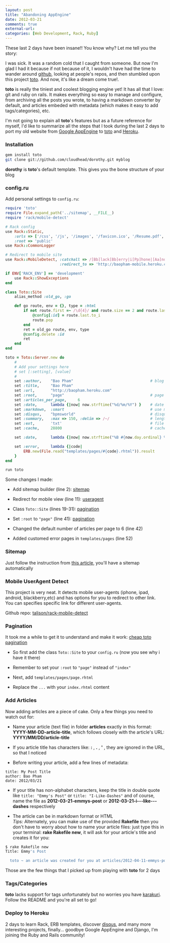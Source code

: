 ```yaml
---
layout: post
title: "Abandoning AppEngine"
date: 2012-03-21
comments: true
external-url:
categories: [Web Development, Rack, Ruby]
---
```


These last 2 days have been insane!! You know why? Let me tell you the story:

I was sick. It was a random cold that I caught from someone. But now I'm glad I had it because if not because of it, I wouldn't have had the time to wander around [github](https://github.com), looking at people's repos, and then stumbled upon this project [toto](https://github.com/cloudhead/toto). And now, it's like a dream come true!.
<!--more-->

**toto** is really the tiniest and coolest blogging engine yet! It has all that I love: git and ruby on rails. It makes everything so easy to manage and configure, from archiving all the posts you wrote, to having a markdown converter by default, and articles embeded with metadata (which makes it easy to add tags/categories), etc.

I'm not going to explain all **toto**'s features but as a future reference for myself, I'd like to summarize all the steps that I took during the last 2 days to port my old website from [Google AppEngine](http://code.google.com/appengine/) to [toto](https://github.com/cloudhead/toto) and [Heroku](http://www.heroku.com/).

### Installation
```bash
gem install toto
git clone git://github.com/cloudhead/dorothy.git myblog
```

**dorothy** is **toto**'s default template. This gives you the bone structure of your blog

### config.ru

Add personal settings to `config.ru`:

```ruby
require 'toto'
require File.expand_path('../sitemap', __FILE__)
require 'rack/mobile-detect'

# Rack config
use Rack::Static,
    :urls => ['/css', '/js', '/images', '/favicon.ico', '/Resume.pdf', 'BingSiteAuth.xml', '/robots.txt'],
    :root => 'public'
use Rack::CommonLogger

# Redirect to mobile site
use Rack::MobileDetect, :catchall => /[Bb]lack[Bb]erry|i[Pp]hone|[Aa]ndroid/,
                        :redirect_to => 'http://baopham-mobile.heroku.com/'

if ENV['RACK_ENV'] == 'development'
    use Rack::ShowExceptions
end

class Toto::Site
    alias_method :old_go, :go

    def go route, env = {}, type = :html
        if not route.first =~ /\d{4}/ and route.size == 2 and route.last =~ /(\d+)/
            @config[:id] = route.last.to_i
            route.pop
        end
        ret = old_go route, env, type
        @config.delete :id
        ret
    end
end

toto = Toto::Server.new do
    #
    # Add your settings here
    # set [:setting], [value]
    #
    set :author,    "Bao Pham"                                  # blog author
    set :title,     "Bao Pham"
    set :url,       "http://baopham.heroku.com"
    set :root,      "page"                                      # page to load on /
    set :articles_per_page,     6
    set :date,      lambda {|now| now.strftime("%d/%m/%Y") }    # date format for articles
    set :markdown,  :smart                                      # use markdown + smart-mode
    set :disqus,    "bpmsworld"                                 # disqus id, or false
    set :summary,   :max => 150, :delim => /~/                  # length of article summary and delimiter
    set :ext,       'txt'                                       # file extension for articles
    set :cache,     28800                                       # cache duration, in seconds

    set :date,      lambda {|now| now.strftime("%B #{now.day.ordinal} %Y") }

    set :error,     lambda {|code|
        ERB.new(File.read("templates/pages/#{code}.rhtml")).result
    }
end

run toto
```

Some changes I made:

- Add sitemap builder (line 2): [sitemap](#sitemap)

- Redirect for mobile view (line 11): [useragent](#useragent)

- Class `Toto::Site` (lines 19-31): [pagination](#paginate)

- Set `:root` to `"page"` (line 41): [pagination](#paginate)

- Changed the default number of articles per page to 6 (line 42)

- Added customed error pages in `templates/pages` (line 52)

<h3 id="sitemap">Sitemap</h3>

Just follow the instruction from [this article](http://artemk.name/2011/06/01/sitemap-in-toto/), you'll have a sitemap automatically

<h3 id="useragent">Mobile UserAgent Detect</h3>

This project is very neat. It detects mobile user-agents (iphone, ipad, android, blackberry,etc) and has options for you to redirect to other link. You can specifies specific link for different user-agents.

Github repo: [talison/rack-mobile-detect](https://github.com/talison/rack-mobile-detect)

<h3 id="paginate">Pagination</h3>

It took me a while to get it to understand and make it work: [cheap toto pagination](http://vincentwoo.com/2011/02/23/cheap-toto-pagination/)

- So first add the class `Toto::Site` to your `config.ru` (now you see why i have it there)

- Remember to set your `:root` to `"page"` instead of `"index"`

- Next, add `templates/pages/page.rhtml`

- Replace the `...` with your `index.rhtml` content

### Add Articles

Now adding articles are a piece of cake. Only a few things you need to watch out for:

- Name your article (text file) in folder **articles** exactly in this format: **YYYY-MM-DD-article-title**, which follows closely with the article's URL: **YYYY/MM/DD/article-title**

- If you article title has characters like: **:** , **.** , **'** , they are ignored in the URL, so that I noticed

- Before writing your article, add a few lines of metadata:

```
title: My Post Title
author: Bao Pham
date: 2012/03/21
```

- If your title has non-alphabet characters, keep the title in double quote like `title: "Emmy's Post"` or `title: "I-Like-Dashes"` and of course, name the file as **2012-03-21-emmys-post** or **2012-03-21-i---like---dashes** respectively

- The article can be in markdown format or HTML  
*Tips:* Alternately, you can make use of the provided **Rakefile** then you don't have to worry about how to name your article files: just type this in your terminal: **rake Rakefile new**, it will ask for your article's title and creates it for you:

```bash
$ rake Rakefile new
Title: Emmy's Post

  toto ~ an article was created for you at articles/2012-04-11-emmys-post.txt.
```

Those are the few things that I picked up from playing with **toto** for 2 days

### Tags/Categories

**toto** lacks support for tags unfortunately but no worries you have [karakuri](https://github.com/5v3n/karakuri). Follow the README and you're all set to go!

### Deploy to Heroku

2 days to learn Rack, ERB templates, discover [disqus](http://disqus.com/), and many more interesting projects, finally... goodbye Google AppEngine and Django, I'm joining the Ruby and Rails community!

